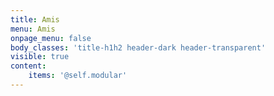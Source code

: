 ```yaml
---
title: Amis
menu: Amis
onpage_menu: false
body_classes: 'title-h1h2 header-dark header-transparent'
visible: true
content:
    items: '@self.modular'
---
```


